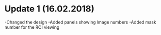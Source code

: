 # Update 1 (16.02.2018)
-Changed the design
-Added panels showing Image numbers
-Added mask number for the ROI viewing
